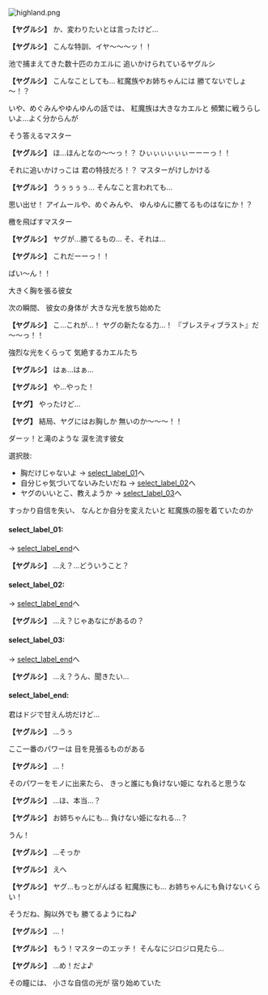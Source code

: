 
![highland.png](../images/backgrounds/highland.png)

**【ヤグルシ】**
か、変わりたいとは言ったけど…

**【ヤグルシ】**
こんな特訓、イヤ～～～ッ！！

池で捕まえてきた数十匹のカエルに
追いかけられているヤグルシ

**【ヤグルシ】**
こんなことしても…
紅魔族やお姉ちゃんには
勝てないでしょ～！？

いや、めぐみんやゆんゆんの話では、
紅魔族は大きなカエルと
頻繁に戦うらしいよ…よく分からんが

そう答えるマスター

**【ヤグルシ】**
ほ…ほんとなの～～っ！？
ひぃぃぃぃぃぃーーーっ！！

それに追いかけっこは
君の特技だろ！？
マスターがけしかける

**【ヤグルシ】**
うぅぅぅぅ…
そんなこと言われても…

思い出せ！
アイムールや、めぐみんや、
ゆんゆんに勝てるものはなにか！？

檄を飛ばすマスター

**【ヤグルシ】**
ヤグが…勝てるもの…
そ、それは…

**【ヤグルシ】**
これだーーっ！！

ばい～ん！！

大きく胸を張る彼女

次の瞬間、
彼女の身体が
大きな光を放ち始めた

**【ヤグルシ】**
こ…これが…！
ヤグの新たなる力…！
『ブレスティブラスト』だ～～っ！！

強烈な光をくらって
気絶するカエルたち

**【ヤグルシ】**
はぁ…はぁ…

**【ヤグルシ】**
や…やった！

**【ヤグ】**
やったけど…

**【ヤグ】**
結局、ヤグにはお胸しか
無いのか～～～！！

ダーッ！と滝のような
涙を流す彼女

選択肢:
- 胸だけじゃないよ → [select_label_01](#select_label_01)へ
- 自分じゃ気づいてないみたいだね → [select_label_02](#select_label_02)へ
- ヤグのいいとこ、教えようか → [select_label_03](#select_label_03)へ

すっかり自信を失い、
なんとか自分を変えたいと
紅魔族の服を着ていたのか

#### select_label_01:
 → [select_label_end](#select_label_end)へ

**【ヤグルシ】**
…え？…どういうこと？

#### select_label_02:
 → [select_label_end](#select_label_end)へ

**【ヤグルシ】**
…え？じゃあなにがあるの？

#### select_label_03:
 → [select_label_end](#select_label_end)へ

**【ヤグルシ】**
…え？うん、聞きたい…

#### select_label_end:

君はドジで甘えん坊だけど…

**【ヤグルシ】**
…うぅ

ここ一番のパワーは
目を見張るものがある

**【ヤグルシ】**
…！

そのパワーをモノに出来たら、
きっと誰にも負けない姫に
なれると思うな

**【ヤグルシ】**
…ほ、本当…？

**【ヤグルシ】**
お姉ちゃんにも…
負けない姫になれる…？

うん！

**【ヤグルシ】**
…そっか

**【ヤグルシ】**
えへ

**【ヤグルシ】**
ヤグ…もっとがんばる
紅魔族にも…
お姉ちゃんにも負けないくらい！

そうだね、胸以外でも
勝てるようにね♪

**【ヤグルシ】**
…！

**【ヤグルシ】**
もう！マスターのエッチ！
そんなにジロジロ見たら…

**【ヤグルシ】**
…め！だよ♪

その瞳には、
小さな自信の光が
宿り始めていた
